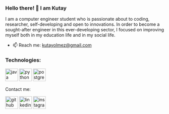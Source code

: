 ### Hello there! 👋 I am Kutay

I am a computer engineer student who is passionate about to coding, researcher, self-developing and open to innovations. 
In order to become a sought-after engineer in this ever-developing sector, I focused on improving myself both in my education life and in my social life.

- 📫 Reach me: kutayolmez@gmail.com 

<h3 align="left">Technologies:</h3>

<img src="https://cdn.jsdelivr.net/gh/devicons/devicon/icons/java/java-original.svg" alt="java" width="40" height="40" />
<img src="https://cdn.jsdelivr.net/gh/devicons/devicon/icons/python/python-original.svg" alt="python" width="40" height="40" />
<img src="https://cdn.jsdelivr.net/gh/devicons/devicon/icons/postgresql/postgresql-original.svg" alt="postgresql" width="40" height="40" />
          

Contact me:

[<img src='https://cdn.jsdelivr.net/npm/simple-icons@3.0.1/icons/github.svg' alt='github' height='40'>](https://github.com/ktyolmz)  [<img src='https://cdn.jsdelivr.net/npm/simple-icons@3.0.1/icons/linkedin.svg' alt='linkedin' height='40'>](https://www.linkedin.com/in/kutay-olmez/)  [<img src='https://cdn.jsdelivr.net/npm/simple-icons@3.0.1/icons/instagram.svg' alt='instagram' height='40'>](https://www.instagram.com/olmezkutay/)
